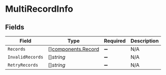 # MultiRecordInfo


## Fields

| Field                                                    | Type                                                     | Required                                                 | Description                                              |
| -------------------------------------------------------- | -------------------------------------------------------- | -------------------------------------------------------- | -------------------------------------------------------- |
| `Records`                                                | [][components.Record](../../models/components/record.md) | :heavy_minus_sign:                                       | N/A                                                      |
| `InvalidRecords`                                         | []*string*                                               | :heavy_minus_sign:                                       | N/A                                                      |
| `RetryRecords`                                           | []*string*                                               | :heavy_minus_sign:                                       | N/A                                                      |